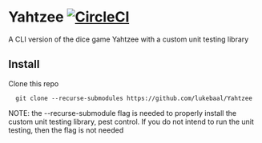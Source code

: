 # Yahtzee [![CircleCI](https://circleci.com/gh/LukeBaal/Yahtzee.svg?style=svg&circle-token=55421af71314cc9cb18856c582b34bb4b3a0e40d)](https://circleci.com/gh/LukeBaal/Yahtzee)
A CLI version of the dice game Yahtzee with a custom unit testing library


## Install

Clone this repo
```
  git clone --recurse-submodules https://github.com/lukebaal/Yahtzee
```
NOTE: the --recurse-submodule flag is needed to properly install the custom unit testing library, pest control.
If you do not intend to run the unit testing, then the flag is not needed
